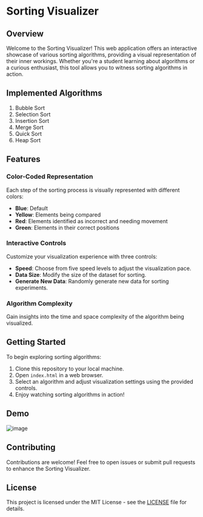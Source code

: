 # Sorting Visualizer

## Overview

Welcome to the Sorting Visualizer! This web application offers an interactive showcase of various sorting algorithms, providing a visual representation of their inner workings. Whether you're a student learning about algorithms or a curious enthusiast, this tool allows you to witness sorting algorithms in action.

## Implemented Algorithms

1. Bubble Sort
2. Selection Sort
3. Insertion Sort
4. Merge Sort
5. Quick Sort
6. Heap Sort

## Features

### Color-Coded Representation

Each step of the sorting process is visually represented with different colors:

- **Blue**: Default
- **Yellow**: Elements being compared
- **Red**: Elements identified as incorrect and needing movement
- **Green**: Elements in their correct positions

### Interactive Controls

Customize your visualization experience with three controls:

- **Speed**: Choose from five speed levels to adjust the visualization pace.
- **Data Size**: Modify the size of the dataset for sorting.
- **Generate New Data**: Randomly generate new data for sorting experiments.

### Algorithm Complexity

Gain insights into the time and space complexity of the algorithm being visualized.

## Getting Started

To begin exploring sorting algorithms:

1. Clone this repository to your local machine.
2. Open `index.html` in a web browser.
3. Select an algorithm and adjust visualization settings using the provided controls.
4. Enjoy watching sorting algorithms in action!

## Demo

![image](https://github.com/aj-02/Soring-Visualizer/assets/82252072/ad7210c0-7f4d-4738-89e8-e7c843f7e3a0)

## Contributing

Contributions are welcome! Feel free to open issues or submit pull requests to enhance the Sorting Visualizer.

## License

This project is licensed under the MIT License - see the [LICENSE](LICENSE) file for details.
